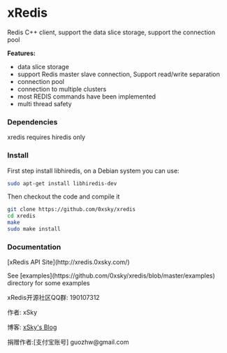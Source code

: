 xRedis
======

Redis C++ client, support the data slice storage, support the connection pool

**Features:**
* data slice storage
* support Redis master slave connection, Support read/write separation
* connection pool
* connection to multiple clusters
* most REDIS commands have been implemented
* multi thread safety

### Dependencies

xredis requires hiredis only

### Install

First step install libhiredis, on a Debian system you can use:

```bash
sudo apt-get install libhiredis-dev
```

Then checkout the code and compile it
```bash
git clone https://github.com/0xsky/xredis
cd xredis
make
sudo make install
```

### Documentation
<p>[xRedis API Site](http://xredis.0xsky.com/) 
<p>See [examples](https://github.com/0xsky/xredis/blob/master/examples) directory for some examples
<p>xRedis开源社区QQ群: 190107312


<p><p>作者: xSky        
<p>博客: <a href="http://www.0xsky.com/">xSky's Blog</a>
<p>捐赠作者:[支付宝账号] guozhw@gmail.com

